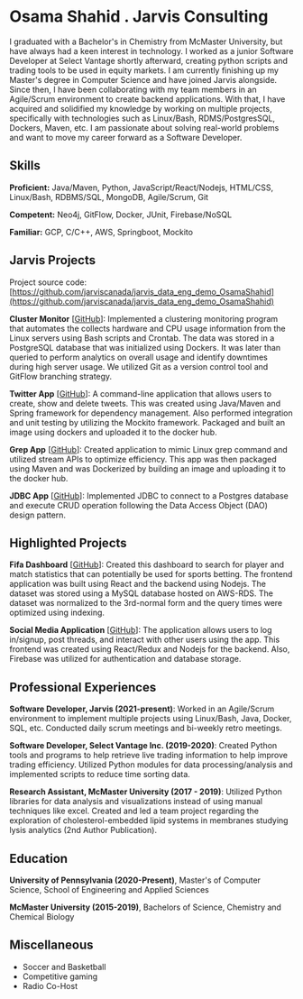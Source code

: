 # Osama Shahid . Jarvis Consulting

I graduated with a Bachelor's in Chemistry from McMaster University, but have always had a keen interest in technology. I worked as a junior Software Developer at Select Vantage shortly afterward, creating python scripts and trading tools to be used in equity markets. I am currently finishing up my Master's degree in Computer Science and have joined Jarvis alongside. Since then, I have been collaborating with my team members in an Agile/Scrum environment to create backend applications. With that, I have acquired and solidified my knowledge by working on multiple projects, specifically with technologies such as Linux/Bash, RDMS/PostgresSQL, Dockers, Maven, etc. I am passionate about solving real-world problems and want to move my career forward as a Software Developer.

## Skills

**Proficient:** Java/Maven, Python, JavaScript/React/Nodejs, HTML/CSS, Linux/Bash, RDBMS/SQL, MongoDB, Agile/Scrum, Git

**Competent:** Neo4j, GitFlow, Docker, JUnit, Firebase/NoSQL

**Familiar:** GCP, C/C++, AWS, Springboot, Mockito

## Jarvis Projects

Project source code: [https://github.com/jarviscanada/jarvis_data_eng_demo_OsamaShahid](https://github.com/jarviscanada/jarvis_data_eng_demo_OsamaShahid)


**Cluster Monitor** [[GitHub](https://github.com/jarviscanada/jarvis_data_eng_demo_OsamaShahid/tree/master/linux_sql)]: Implemented a clustering monitoring program that automates the collects hardware and CPU usage information from the Linux servers using Bash scripts and Crontab. The data was stored in a PostgreSQL database that was initialized using Dockers. It was later than queried to perform analytics on overall usage and identify downtimes during high server usage. We utilized Git as a version control tool and GitFlow branching strategy.

**Twitter App** [[GitHub](https://github.com/jarviscanada/jarvis_data_eng_demo_OsamaShahid/tree/master/core_java)]: A command-line application that allows users to create, show and delete tweets. This was created using Java/Maven and Spring framework for dependency management. Also performed integration and unit testing by utilizing the Mockito framework. Packaged and built an image using dockers and uploaded it to the docker hub.

**Grep App** [[GitHub](https://github.com/jarviscanada/jarvis_data_eng_demo_OsamaShahid/tree/master/core_java)]: Created application to mimic Linux grep command and utilized stream APIs to optimize efficiency. This app was then packaged using Maven and was Dockerized by building an image and uploading it to the docker hub.

**JDBC App** [[GitHub](https://github.com/jarviscanada/jarvis_data_eng_demo_OsamaShahid/tree/master/core_java)]: Implemented JDBC to connect to a Postgres database and execute CRUD operation following the Data Access Object (DAO) design pattern.


## Highlighted Projects
**Fifa Dashboard** [[GitHub](https://github.com/smosma252)]: Created this dashboard to search for player and match statistics that can potentially be used for sports betting. The frontend application was built using React and the backend using Nodejs. The dataset was stored using a MySQL database hosted on AWS-RDS. The dataset was normalized to the 3rd-normal form and the query times were optimized using indexing.

**Social Media Application** [[GitHub](https://github.com/smosma252)]: The application allows users to log in/signup, post threads, and interact with other users using the app. This frontend was created using React/Redux and Nodejs for the backend. Also, Firebase was utilized for authentication and database storage.


## Professional Experiences

**Software Developer, Jarvis (2021-present)**: Worked in an Agile/Scrum environment to implement multiple projects using Linux/Bash, Java, Docker, SQL, etc. Conducted daily scrum meetings and bi-weekly retro meetings.

**Software Developer, Select Vantage Inc. (2019-2020)**:  Created Python tools and programs to help retrieve live trading information to help improve trading efficiency. Utilized Python modules for data processing/analysis and implemented scripts to reduce time sorting data.

**Research Assistant, McMaster University (2017 - 2019)**: Utilized Python libraries for data analysis and visualizations instead of using manual techniques like excel. Created and led a team project regarding the exploration of cholesterol-embedded lipid systems in membranes studying lysis analytics (2nd Author Publication).


## Education
**University of Pennsylvania (2020-Present)**, Master's of Computer Science, School of Engineering and Applied Sciences

**McMaster University (2015-2019)**, Bachelors of Science, Chemistry and Chemical Biology


## Miscellaneous
- Soccer and Basketball
- Competitive gaming
- Radio Co-Host